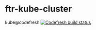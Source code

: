 # ftr-kube-cluster
kube@codefresh
[![Codefresh build status]( https://g.codefresh.io/api/badges/build?repoOwner=funkytownapp&repoName=ftr-kube-cluster&branch=master&pipelineName=ftr-kube-cluster&accountName=funkytownapp&type=cf-2)]( https://g.codefresh.io/repositories/funkytownapp/ftr-kube-cluster/builds?filter=trigger:build;branch:master;service:5a6e06cc0b6bf40001c2c5da~ftr-kube-cluster)
